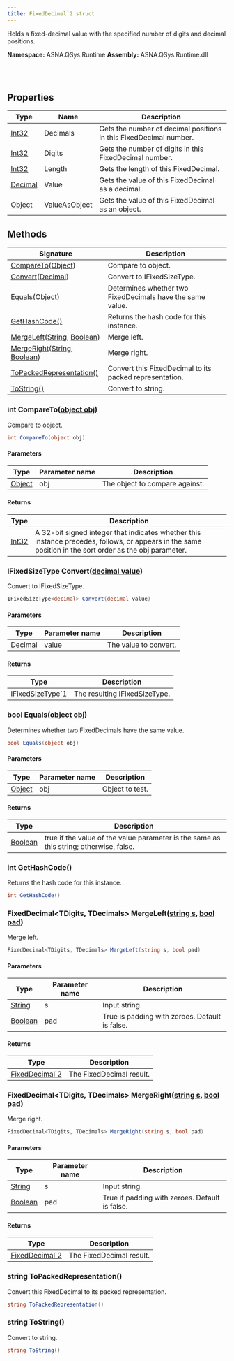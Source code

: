 ```yaml
---
title: FixedDecimal`2 struct
---
```


Holds a fixed-decimal value with the specified number of digits and decimal positions.

**Namespace:** ASNA.QSys.Runtime
**Assembly:** ASNA.QSys.Runtime.dll

<br>
<br>

## Properties

| Type | Name | Description
| --- | --- | --- 
| [Int32](https://learn.microsoft.com/en-us/dotnet/csharp/language-reference/builtin-types/integral-numeric-types) | Decimals | Gets the number of decimal positions in this FixedDecimal number. |
| [Int32](https://learn.microsoft.com/en-us/dotnet/csharp/language-reference/builtin-types/integral-numeric-types) | Digits | Gets the number of digits in this FixedDecimal number. |
| [Int32](https://learn.microsoft.com/en-us/dotnet/csharp/language-reference/builtin-types/integral-numeric-types) | Length | Gets the length of this FixedDecimal. |
| [Decimal](https://learn.microsoft.com/en-us/dotnet/csharp/language-reference/builtin-types/floating-point-numeric-types) | Value | Gets the value of this FixedDecimal as a decimal. |
| [Object](https://docs.microsoft.com/en-us/dotnet/api/system.object) | ValueAsObject | Gets the value of this FixedDecimal as an object. |

## Methods

| Signature | Description |
| --- | --- |
| [CompareTo](#int-comparetoobject-obj)([Object](https://docs.microsoft.com/en-us/dotnet/api/system.object)) | Compare to object.
| [Convert](#ifixedsizetype-decimal-convertdecimal-value)([Decimal](https://docs.microsoft.com/en-us/dotnet/api/system.decimal)) | Convert to IFixedSizeType. 
| [Equals](#bool-equalsobject-obj)([Object](https://docs.microsoft.com/en-us/dotnet/api/system.object)) | Determines whether two FixedDecimals have the same value.
| [GetHashCode()](#int-gethashcode) | Returns the hash code for this instance.
| [MergeLeft](#fixeddecimal-tdigits-tdecimals-mergeleftstring-s-bool-pad)([String](https://docs.microsoft.com/en-us/dotnet/api/system.string), [Boolean](https://docs.microsoft.com/en-us/dotnet/api/system.boolean)) | Merge left.
| [MergeRight](#fixeddecimal-tdigits-tdecimals-mergerightstring-s-bool-pad)([String](https://docs.microsoft.com/en-us/dotnet/api/system.string), [Boolean](https://docs.microsoft.com/en-us/dotnet/api/system.boolean)) | Merge right.
| [ToPackedRepresentation()](#string-topackedrepresentation) | Convert this FixedDecimal to its packed representation.
| [ToString()](#string-tostring) | Convert to string.

### int CompareTo([object obj](https://docs.microsoft.com/en-us/dotnet/api/system.object))

Compare to object.

```cs
int CompareTo(object obj)
```

#### Parameters

| Type | Parameter name | Description
| --- | --- | ---
| [Object](https://docs.microsoft.com/en-us/dotnet/api/system.object) | obj | The object to compare against.

#### Returns

| Type | Description
| --- | ---
| [Int32](https://docs.microsoft.com/en-us/dotnet/api/system.int32) | A 32-bit signed integer that indicates whether this instance precedes, follows, or appears in the same position in the sort order as the obj parameter.

### IFixedSizeType<decimal> Convert([decimal value](https://learn.microsoft.com/en-us/dotnet/csharp/language-reference/builtin-types/floating-point-numeric-types))

Convert to IFixedSizeType. 

```cs
IFixedSizeType<decimal> Convert(decimal value)
```

#### Parameters

| Type | Parameter name | Description
| --- | --- | ---
| [Decimal](https://docs.microsoft.com/en-us/dotnet/api/system.decimal) | value | The value to convert.

#### Returns

| Type | Description
| --- | ---
| [IFixedSizeType`1](/reference/runtime/qsys-runtime/i-fixed-size-type-1.html) | The resulting IFixedSizeType.

### bool Equals([object obj](https://docs.microsoft.com/en-us/dotnet/api/system.object))

Determines whether two FixedDecimals have the same value.

```cs
bool Equals(object obj)
```

#### Parameters

| Type | Parameter name | Description
| --- | --- | ---
| [Object](https://docs.microsoft.com/en-us/dotnet/api/system.object) | obj | Object to test.

#### Returns

| Type | Description
| --- | ---
| [Boolean](https://docs.microsoft.com/en-us/dotnet/api/system.boolean) | true if the value of the value parameter is the same as this string; otherwise, false.

### int GetHashCode()

Returns the hash code for this instance.

```cs
int GetHashCode()
```

### FixedDecimal<TDigits, TDecimals> MergeLeft([string s](https://learn.microsoft.com/en-us/dotnet/api/system.string?view=net-8.0), [bool pad](https://docs.microsoft.com/en-us/dotnet/api/system.boolean))

Merge left.

```cs
FixedDecimal<TDigits, TDecimals> MergeLeft(string s, bool pad)
```

#### Parameters

| Type | Parameter name | Description
| --- | --- | ---
| [String](https://docs.microsoft.com/en-us/dotnet/api/system.string) | s | Input string.
| [Boolean](https://docs.microsoft.com/en-us/dotnet/api/system.boolean) | pad | True is padding with zeroes. Default is false.

#### Returns

| Type | Description
| --- | ---
| [FixedDecimal`2](/reference/runtime/qsys-runtime/fixed-decimal-2.html) | The FixedDecimal result.

### FixedDecimal<TDigits, TDecimals> MergeRight([string s](https://learn.microsoft.com/en-us/dotnet/api/system.string?view=net-8.0), [bool pad](https://docs.microsoft.com/en-us/dotnet/api/system.boolean))

Merge right.

```cs
FixedDecimal<TDigits, TDecimals> MergeRight(string s, bool pad)
```

#### Parameters

| Type | Parameter name | Description
| --- | --- | ---
| [String](https://docs.microsoft.com/en-us/dotnet/api/system.string) | s | Input string.
| [Boolean](https://docs.microsoft.com/en-us/dotnet/api/system.boolean) | pad | True if padding with zeroes. Default is false.

#### Returns

| Type | Description
| --- | ---
| [FixedDecimal`2](/reference/runtime/qsys-runtime/fixed-decimal-2.html) | The FixedDecimal result.

### string ToPackedRepresentation()

Convert this FixedDecimal to its packed representation.

```cs
string ToPackedRepresentation()
```

### string ToString()

Convert to string.

```cs
string ToString()
```
